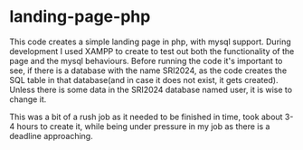 # landing-page-php
 This code creates a simple landing page in php, with mysql support. During development I used XAMPP to create to test out both the functionality of the page and the mysql behaviours. Before running the code it's important to see, if there is a database with the name SRI2024, as the code creates the SQL table in that database(and in case it does not exist, it gets created). Unless there is some data in the SRI2024 database named user, it is wise to change it.

This was a bit of a rush job as it needed to be finished in time, took about 3-4 hours to create it, while being under pressure in my job as there is a deadline approaching.
 

